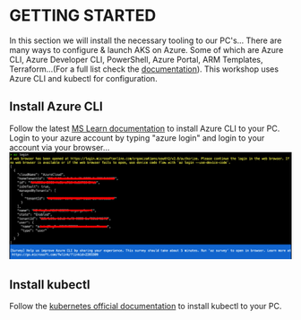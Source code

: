 # GETTING STARTED 
In this section we will install the necessary tooling to our PC's...
There are many ways to configure & launch AKS on Azure. Some of which are Azure CLI, Azure Developer CLI, PowerShell, Azure Portal, ARM Templates, Terraform...(For a full list check the [documentation](https://learn.microsoft.com/en-us/azure/aks/learn/quick-kubernetes-deploy-cli)). This workshop uses Azure CLI and kubectl for configuration.


## Install Azure CLI
Follow the latest [MS Learn documentation](https://learn.microsoft.com/en-us/cli/azure/install-azure-cli) to install Azure CLI to your PC.
Login to your azure account by typing "azure login" and login to your account via your browser...
![Alt text](./media/01.png)


## Install kubectl 
Follow the [kubernetes official documentation](https://kubernetes.io/docs/tasks/tools/install-kubectl-macos/) to install kubectl to your PC. 
